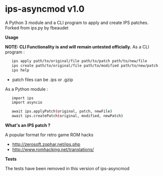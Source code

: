 ips-asyncmod v1.0
===========
A Python 3 module and a CLI program to apply and create IPS patches.
Forked from ips.py by fbeaudet

__Usage__

__NOTE: CLI Functionality is and will remain untested officially.__
As a CLI program :
```bash
   ips apply path/to/original/file path/to/patch path/to/new/file
   ips create path/to/original/file path/to/modified path/to/new/patch
   ips help
```
* patch files can be .ips or .gzip


As a Python module :
```bash
   import ips
   import asyncio

   await ips.applyPatch(original, patch, newFile)
   await ips.createPatch(original, modified, newPatch)
```

__What's an IPS patch ?__

A popular format for retro game ROM hacks
* http://zerosoft.zophar.net/ips.php
* http://www.romhacking.net/translations/

__Tests__

The tests have been removed in this version of ips-asyncmod
